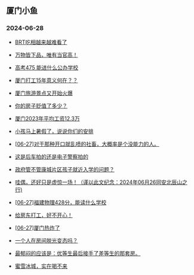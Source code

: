 ## 厦门小鱼 
### 2024-06-28

+ [BRT吃相越来越难看了](http://bbs.xmfish.com/read-htm-tid-18210712.html)

+ [万物皆下品，唯有当官高！](http://bbs.xmfish.com/read-htm-tid-18210707.html)

+ [高考475 能进什么公办学校](http://bbs.xmfish.com/read-htm-tid-18210711.html)

+ [厦门打工15年意义何在？？](http://bbs.xmfish.com/read-htm-tid-18210746.html)

+ [厦门旅游景点又开始火爆](http://bbs.xmfish.com/read-htm-tid-18210818.html)

+ [你的房子贬值了多少？](http://bbs.xmfish.com/read-htm-tid-18210904.html)

+ [厦门2023年平均工资12.3万](http://bbs.xmfish.com/read-htm-tid-18210941.html)

+ [小孩马上暑假了，说说你们的安排](http://bbs.xmfish.com/read-htm-tid-18210837.html)

+ [[06-27]对于那种开口就乱喷的社畜，大概率是个没能力的人。](http://bbs.xmfish.com/read-htm-tid-18210744.html)

+ [这是后车拍的还是电子警察拍的](http://bbs.xmfish.com/read-htm-tid-18210893.html)

+ [政府管不管康城片区孩子就近入学的问题？](http://bbs.xmfish.com/read-htm-tid-18210912.html)

+ [哇偶，还好只是虚惊一场！（谨以此文纪念：2024年06月26同安北辰山之行)](http://bbs.xmfish.com/read-htm-tid-18210838.html)

+ [[06-27]福建物理428分，能读什么学校](http://bbs.xmfish.com/read-htm-tid-18210879.html)

+ [给房东打工，好不开心！](http://bbs.xmfish.com/read-htm-tid-18210943.html)

+ [[06-27]厦门热炸了](http://bbs.xmfish.com/read-htm-tid-18210980.html)

+ [一个人在房间脱光变态吗？](http://bbs.xmfish.com/read-htm-tid-18211160.html)

+ [最郁闷的应该是：优等生最后接手了差等生的那套房。](http://bbs.xmfish.com/read-htm-tid-18211033.html)

+ [蜜雪冰城，实在喝不来](http://bbs.xmfish.com/read-htm-tid-18211019.html)

